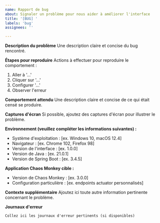 ```yaml
---
name: Rapport de bug
about: Signaler un problème pour nous aider à améliorer l'interface
title: '[BUG] '
labels: 'bug'
assignees: ''

---
```


**Description du problème**
Une description claire et concise du bug rencontré.

**Étapes pour reproduire**
Actions à effectuer pour reproduire le comportement :
1. Aller à '...'
2. Cliquer sur '...'
3. Configurer '...'
4. Observer l'erreur

**Comportement attendu**
Une description claire et concise de ce qui était censé se produire.

**Captures d'écran**
Si possible, ajoutez des captures d'écran pour illustrer le problème.

**Environnement (veuillez compléter les informations suivantes) :**
 - Système d'exploitation : [ex. Windows 10, macOS 12.4]
 - Navigateur : [ex. Chrome 102, Firefox 98]
 - Version de l'interface : [ex. 1.0.0]
 - Version de Java : [ex. 21.0.1]
 - Version de Spring Boot : [ex. 3.4.5]

**Application Chaos Monkey cible :**
 - Version de Chaos Monkey : [ex. 3.0.0]
 - Configuration particulière : [ex. endpoints actuator personnalisés]

**Contexte supplémentaire**
Ajoutez ici toute autre information pertinente concernant le problème.

**Journaux d'erreur**
```
Collez ici les journaux d'erreur pertinents (si disponibles)
```
